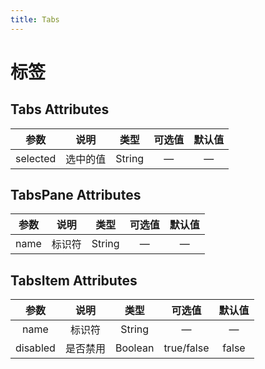 ```yaml
---
title: Tabs
---
```

# 标签

<ClientOnly>
  <tabs-demo-1></tabs-demo-1>
</ClientOnly>

## Tabs Attributes

|   参数   |   说明   |  类型  | 可选值 | 默认值 |
| :------: | :------: | :----: | :----: | :----: |
| selected | 选中的值 | String |   —    |   —    |

## TabsPane Attributes

| 参数 |  说明  |  类型  | 可选值 | 默认值 |
| :--: | :----: | :----: | :----: | :----: |
| name | 标识符 | String |   —    |   —    |

## TabsItem Attributes

|   参数   |   说明   |  类型   |   可选值   | 默认值 |
| :------: | :------: | :-----: | :--------: | :----: |
|   name   |  标识符  | String  |     —      |   —    |
| disabled | 是否禁用 | Boolean | true/false | false  |